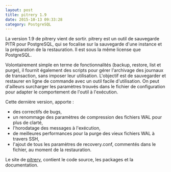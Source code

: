 ```yaml
---
layout: post
title: pitrery 1.9
date: 2015-10-13 09:33:28
category: PostgreSQL
---
```


La version 1.9 de pitrery vient de sortir. pitrery est un outil de sauvegarde PITR pour PostgreSQL, qui se focalise sur la sauvegarde d'une instance et la préparation de la restauration. Il est sous la même license que PostgreSQL.

Volontairement simple en terme de fonctionnalités (backup, restore, list et purge), il fournit également des scripts pour gérer l'archivage des journaux de transaction, sans imposer leur utilisation. L'objectif est de sauvegarder et restaurer en ligne de commande avec un outil facile d'utilisation. On peut d'ailleurs surcharger les paramètres trouvés dans le fichier de configuration pour adapter le comportement de l'outil à l'exécution.

Cette dernière version, apporte :

* des correctifs de bugs,
* un renommage des paramètres de compression des fichiers WAL pour plus de clarté,
* l'horodatage des messages à l'exécution,
* de meilleures performances pour la purge des vieux fichiers WAL à travers SSH,
* l'ajout de tous les paramètres de recovery.conf, commentés dans le fichier, au moment de la restauration.

Le site de [pitrery](http://dalibo.github.io/pitrery), contient le code source, les packages et la documentation.

